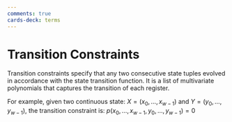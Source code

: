 ```yaml
---
comments: true
cards-deck: terms
---
```

# Transition Constraints []()

Transition constraints specify that any two consecutive state tuples evolved in accordance with the state transition function.
It is a list of multivariate polynomials that captures the transition of each register.

For example, given two continuous state: $X=(x_0,\dots,x_{w-1})$ and $Y = (y_0,\dots,y_{w-1})$, the transition constraint is:
$p(x_0,\dots, x_{w-1},y_0,\dots, y_{w-1}) = 0$

[](1724491848133)
